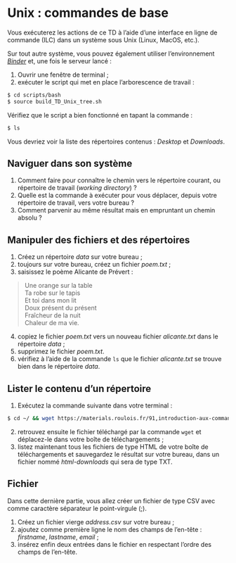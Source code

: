 # Unix : commandes de base

Vous exécuterez les actions de ce TD à l’aide d’une interface en ligne de commande (ILC) dans un système sous Unix (Linux, MacOS, etc.).

Sur tout autre système, vous pouvez également utiliser l’environnement [*Binder*](https://mybinder.org/v2/gh/Alex-bzh/python-M2ILTS/main) et, une fois le serveur lancé :

1. Ouvrir une fenêtre de terminal ;
2. exécuter le script qui met en place l’arborescence de travail :

```bash
$ cd scripts/bash
$ source build_TD_Unix_tree.sh
```

Vérifiez que le script a bien fonctionné en tapant la commande :

```bash
$ ls
```

Vous devriez voir la liste des répertoires contenus : *Desktop* et *Downloads*.

## Naviguer dans son système

1. Comment faire pour connaître le chemin vers le répertoire courant, ou répertoire de travail (*working directory*) ?
2. Quelle est la commande à exécuter pour vous déplacer, depuis votre répertoire de travail, vers votre bureau ?
3. Comment parvenir au même résultat mais en empruntant un chemin absolu ?

## Manipuler des fichiers et des répertoires

1. Créez un répertoire *data* sur votre bureau ;
2. toujours sur votre bureau, créez un fichier *poem.txt* ;
3. saisissez le poème Alicante de Prévert :
> Une orange sur la table  
Ta robe sur le tapis  
Et toi dans mon lit  
Doux présent du présent  
Fraîcheur de la nuit  
Chaleur de ma vie.
4. copiez le fichier *poem.txt* vers un nouveau fichier *alicante.txt* dans le répertoire *data* ;
5. supprimez le fichier *poem.txt*.
6. vérifiez à l’aide de la commande `ls` que le fichier *alicante.txt* se trouve bien dans le répertoire *data*.

## Lister le contenu d’un répertoire

1. Exécutez la commande suivante dans votre terminal :
```bash
$ cd ~/ && wget https://materials.roulois.fr/91,introduction-aux-commandes-unix.html
```
2. retrouvez ensuite le fichier téléchargé par la commande `wget` et déplacez-le dans votre boîte de téléchargements ;
3. listez maintenant tous les fichiers de type HTML de votre boîte de téléchargements et sauvegardez le résultat sur votre bureau, dans un fichier nommé *html-downloads* qui sera de type TXT.

## Fichier

Dans cette dernière partie, vous allez créer un fichier de type CSV avec comme caractère séparateur le point-virgule (;).

1. Créez un fichier vierge *address.csv* sur votre bureau ;
2. ajoutez comme première ligne le nom des champs de l’en-tête : *firstname*, *lastname*, *email* ;
3. insérez enfin deux entrées dans le fichier en respectant l’ordre des champs de l’en-tête.
